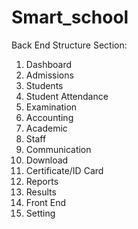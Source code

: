 # Smart_school
Back End Structure
Section:
1.	Dashboard
2.	Admissions
3.	Students
4.	Student Attendance
5.	Examination
6.	Accounting
7.	Academic
8.	Staff
9.	Communication
10.	Download
11.	Certificate/ID Card
12.	Reports
13.	Results
14.	Front End
15.	Setting
